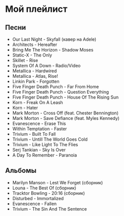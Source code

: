 # Мой плейлист

## Песни
- Our Last Night - Skyfall (кавер на Adele)
- Architects - Hereafter
- Bring Me The Horizon - Shadow Moses 
- Static-X - The Only
- Skillet - Rise
- System Of A Down - Radio/Video
- Metallica - Hardwired
- Metallica - Atlas, Rise!
- Linkin Park - Forgotten
- Five Finger Death Punch - Far From Home
- Five Finger Death Punch - Question Everything
- Five Finger Death Punch - House Of The Rising Sun
- Korn - Freak On A Leash
- Korn - Hater
- Mark Morton - Cross Off (feat. Chester Bennington)
- Mark Morton - Save Defiance (feat. Myles Kennedy)
- Evanescence - Erase This
- Within Temptation - Faster
- Trivium - Built To Fall
- Trivium - Untill The World Goes Cold
- Trivium - Like Light To The Flies
- Serj Tankian - Sky Is Over
- A Day To Remember - Paranoia

## Альбомы
- Marilyn Manson - Lest We Forget (сборник)
- Louna - The Best Of (сборник)
- Tracktor Bowling - 20:16 (сборник)
- Disturbed - Immortalized
- Evanescence - Fallen
- Trivium - The Sin And The Sentence
